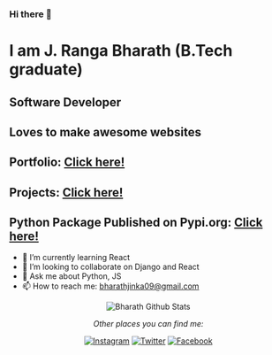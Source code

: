 ### Hi there 👋

# I am J. Ranga Bharath (B.Tech graduate)
## Software Developer
## Loves to make awesome websites
## Portfolio: [Click here!](https://bharathjinka09.github.io)
## Projects: [Click here!](https://bharath-blog.herokuapp.com)
## Python Package Published on Pypi.org: [Click here!](https://pypi.org/project/zipcode-to-map/)

- 🌱 I’m currently learning React
- 👯 I’m looking to collaborate on Django and React
- 💬 Ask me about Python, JS
- 📫 How to reach me: bharathjinka09@gmail.com 
<div align="center">

<img align="center" src="https://github-readme-stats.vercel.app/api?username=bharathjinka09&&show_icons=true&title_color=161e2e&icon_color=31c48d&text_color=4b5563&bg_color=f4f5f7" alt="Bharath Github Stats">


<i>Other places you can find me:</i><br>

<a href="https://www.instagram.com/bharathjinka09" target="_blank"><img src="https://img.shields.io/badge/Instagram-%23E4405F.svg?&style=flat-square&logo=instagram&logoColor=white" alt="Instagram"></a>
<a href="https://www.twitter.com/bharathjinka09" target="_blank"><img src="https://img.shields.io/badge/Twitter-%231877F2.svg?&style=flat-square&logo=twitter&logoColor=white" alt="Twitter"></a>
<a href="https://m.facebook.com/jinka.rangabharath" target="_blank"><img src="https://img.shields.io/badge/Facebook-%231877F2.svg?&style=flat-square&logo=facebook&logoColor=white" alt="Facebook"></a>
</div>
